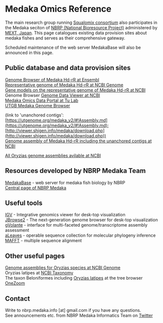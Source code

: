 # Medaka Omics Reference

The main research group running [Squalomix consortium](https://github.com/Squalomix/info) also participates in the Medaka seciton of [NBRP (National Bioresource Project)](https://nbrp.jp/en/) administered by [MEXT, Japan](https://www.mext.go.jp/en/). This page catalogues existing data provision sites about medaka fishes and serves as their comprehensive gateway. 

Scheduled maintenance of the web server MedakaBase will also be announced in this page.

## Public database and data provision sites

[Genome Browser of Medaka Hd-rR at Ensembl](https://asia.ensembl.org/Oryzias_latipes/Info/Index)<BR>
[Representative genome of Medaka Hd-rR at NCBI Genome](https://www.ncbi.nlm.nih.gov/data-hub/genome/GCF_002234675.1/)<BR>
[Gene models on the representative genome of Medaka Hd-rR at NCBI](https://www.ncbi.nlm.nih.gov/genome/annotation_euk/Oryzias_latipes/103/)<BR>
Genome Browser [Genome Data Viewer at NCBI](https://www.ncbi.nlm.nih.gov/genome/gdv/browser/genome/?id=GCF_002234675.1)<BR>
[Medaka Omics Data Portal at Tu Lab](http://tulab.genetics.ac.cn/medaka_omics/)<BR>
[UTGB Medaka Genome Browser](http://utgenome.org/medaka/)<BR>

(link to 'unanchored contigs': [https://utgenome.org/medaka_v2/#!Assembly.md](https://utgenome.org/medaka_v2/#!Assembly.md); [http://viewer.shigen.info/medaka/download.php](http://viewer.shigen.info/medaka/download.php))<BR>
[Genome assembly of Medaka Hd-rR including the unanchored contigs at NCBI ](https://www.ncbi.nlm.nih.gov/datasets/genome/GCA_004347445.1/)<BR>

[All Oryzias genome assemblies avilable at NCBI](https://www.ncbi.nlm.nih.gov/datasets/genome/?taxon=8090)<BR>

## Resources developed by NBRP Medaka Team 

[MedakaBase](https://medakabase.nbrp.jp/) - web server for medaka fish biology by NBRP<BR>
[Central page of NBRP Medaka](https://shigen.nig.ac.jp/medaka/)<BR>

## Useful tools
 
[IGV](https://software.broadinstitute.org/software/igv/) - Integrative genomics viewer for desk-top visualization<BR>
[JBrowse2](https://jbrowse.org/jb2/download/) - The next-generation genome browser for desk-top visualization<BR>
[gVolante](https://gvolante.riken.jp/) - interface for multi-faceted genome/transcriptome assembly assessment<BR>
[aLeaves](https://aleaves.cdb.riken.jp/aleaves/) - operable sequence collection for molecular phylogeny inference<BR>
[MAFFT](https://mafft.cbrc.jp/alignment/server/index.html) - multiple sequence alignment
 
  
## Other useful pages

[Genome assemblies for Oryzias species at NCBI Genome](https://www.ncbi.nlm.nih.gov/genome/browse#!/overview/Oryzias)<BR>
Oryzias latipes at [NCBI Taxonomy](https://www.ncbi.nlm.nih.gov/Taxonomy/Browser/wwwtax.cgi?id=8090)<BR>
The taxon Beloniformes including [Oryzias latipes](https://www.onezoom.org/life/@Beloniformes=837201?img=best_any&anim=flight#x1654,y529,w4.7607) at the tree browser [OneZoom](https://www.onezoom.org/)<BR>


## Contact

Write to nbrp.medaka.info [at] gmail.com if you have any questions.<BR>
See announcements etc. from NBRP Medaka Informatics Team on [Twitter](https://twitter.com/nbrpmedakaomix)<BR>
